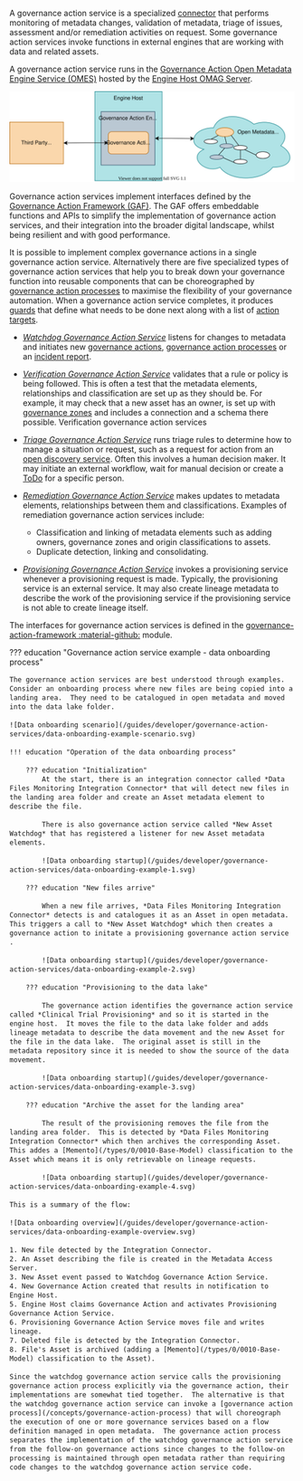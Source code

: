 <!-- SPDX-License-Identifier: CC-BY-4.0 -->
<!-- Copyright Contributors to the ODPi Egeria project 2020. -->

A governance action service is a specialized [connector](/concepts/connector) that performs monitoring of metadata changes, validation of metadata, triage of issues, assessment and/or remediation activities on request.  Some governance action services invoke functions in external engines that are working with data and related assets.

A governance action service runs in the [Governance Action Open Metadata Engine Service (OMES)](/services/omes/governance-action) hosted by the [Engine Host OMAG Server](/concepts/engine-host).

![Governance Action Service](/connectors/governance-action/governance-action-service.svg)

Governance action services implement interfaces defined by the [Governance Action Framework (GAF)](/frameworks/gaf/overview). The GAF offers embeddable functions and APIs to simplify the implementation of governance action services, and their integration into the broader digital landscape, whilst being resilient and with good performance.

It is possible to implement complex governance actions in a single governance action service.  Alternatively there are five specialized types of governance action services that help you to break down your governance function into reusable components that can be choreographed by [governance action processes](/concepts/governance-action-process) to maximise the flexibility of your governance automation.  When a governance action service completes, it produces [guards](/concepts/guard) that define what needs to be done next along with a list of [action targets](/concepts/action-target).
  
* *[Watchdog Governance Action Service](/guides/developer/governance-action-services/overview/#watchdog-context-methods)* listens for changes to metadata and initiates new [governance actions](/concepts/governance-action), [governance action processes](/concepts/governance-action-process) or an [incident report](/concepts/incident-report).
  
* *[Verification Governance Action Service](/guides/developer/governance-action-services/overview/#verification-context-methods)* validates that a rule or policy is being followed.  This is often a test that the metadata elements, relationships and classification are set up as they should be.  For example, it may check that a new asset has an owner, is set up with [governance zones](/concepts/governance-zone) and includes a connection and a schema there possible.  Verification governance action services 
  
* *[Triage Governance Action Service](/guides/developer/governance-action-services/overview/#triage-context-methods)* runs triage rules to determine how to manage a situation or request, such as a request for action from an [open discovery service](/guides/developer/open-discovery-services/overview). Often this involves a human decision maker.   It may initiate an external workflow, wait for manual decision or create a [ToDo](/concepts/to-do) for a specific person.
  
* *[Remediation Governance Action Service](/guides/developer/governance-action-services/overview/#remediation-context-methods)* makes updates to metadata elements, relationships between them and classifications. Examples of remediation governance action services include:
  
    * Classification and linking of metadata elements such as adding owners, governance zones and origin classifications to assets.
    * Duplicate detection, linking and consolidating.

* *[Provisioning Governance Action Service](/guides/developer/governance-action-services/overview/#provisioning-governance-action-service)*  invokes a provisioning service whenever a provisioning request is made.  Typically, the provisioning service is an external service.  It may also create lineage metadata to describe the work of the provisioning service if the provisioning service is not able to create lineage itself.

The interfaces for governance action services is defined in the [governance-action-framework :material-github:](https://github.com/odpi/egeria/tree/main/open-metadata-implementation/frameworks/governance-action-framework) module.

??? education "Governance action service example - data onboarding process"

    The governance action services are best understood through examples.  Consider an onboarding process where new files are being copied into a landing area.  They need to be catalogued in open metadata and moved into the data lake folder.

    ![Data onboarding scenario](/guides/developer/governance-action-services/data-onboarding-example-scenario.svg)

    !!! education "Operation of the data onboarding process"
        
        ??? education "Initialization"
            At the start, there is an integration connector called *Data Files Monitoring Integration Connector* that will detect new files in the landing area folder and create an Asset metadata element to describe the file.

            There is also governance action service called *New Asset Watchdog* that has registered a listener for new Asset metadata elements.

            ![Data onboarding startup](/guides/developer/governance-action-services/data-onboarding-example-1.svg)

        ??? education "New files arrive"

            When a new file arrives, *Data Files Monitoring Integration Connector* detects is and catalogues it as an Asset in open metadata.  This triggers a call to *New Asset Watchdog* which then creates a governance action to initate a provisioning governance action service .

            ![Data onboarding startup](/guides/developer/governance-action-services/data-onboarding-example-2.svg)

        ??? education "Provisioning to the data lake"

            The governance action identifies the governance action service called *Clinical Trial Provisioning* and so it is started in the engine host.  It moves the file to the data lake folder and adds lineage metadata to describe the data movement and the new Asset for the file in the data lake.  The original asset is still in the metadata repository since it is needed to show the source of the data movement.

            ![Data onboarding startup](/guides/developer/governance-action-services/data-onboarding-example-3.svg)

        ??? education "Archive the asset for the landing area"

            The result of the provisioning removes the file from the landing area folder.  This is detected by *Data Files Monitoring Integration Connector* which then archives the corresponding Asset.  This addes a [Memento](/types/0/0010-Base-Model) classification to the Asset which means it is only retrievable on lineage requests.

            ![Data onboarding startup](/guides/developer/governance-action-services/data-onboarding-example-4.svg)

    This is a summary of the flow:
    
    ![Data onboarding overview](/guides/developer/governance-action-services/data-onboarding-example-overview.svg)

    1. New file detected by the Integration Connector.
    2. An Asset describing the file is created in the Metadata Access Server.
    3. New Asset event passed to Watchdog Governance Action Service.
    4. New Governance Action created that results in notification to Engine Host.
    5. Engine Host claims Governance Action and activates Provisioning Governance Action Service.
    6. Provisioning Governance Action Service moves file and writes lineage.
    7. Deleted file is detected by the Integration Connector.
    8. File's Asset is archived (adding a [Memento](/types/0/0010-Base-Model) classification to the Asset).

    Since the watchdog governance action service calls the provisioning governance action process explicitly via the governance action, their implementations are somewhat tied together.  The alternative is that the watchdog governance action service can invoke a [governance action process](/concepts/governance-action-process) that will choreograph the execution of one or more governance services based on a flow definition managed in open metadata.  The governance action process separates the implementation of the watchdog governance action service from the follow-on governance actions since changes to the follow-on processing is maintained through open metadata rather than requiring code changes to the watchdog governance action service code.
  
